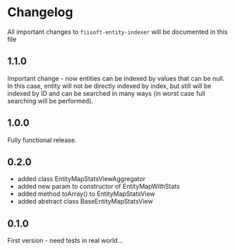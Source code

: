 # Changelog

All important changes to `fiisoft-entity-indexer` will be documented in this file

## 1.1.0

Important change - now entities can be indexed by values that can be null.
In this case, entity will not be directly indexed by index, but still will be indexed by ID
and can be searched in many ways (in worst case full searching will be performed).

## 1.0.0

Fully functional release.

## 0.2.0

* added class EntityMapStatsViewAggregator 
* added new param to constructor of EntityMapWithStats
* added method toArray() to EntityMapStatsView
* added abstract class BaseEntityMapStatsView

## 0.1.0

First version - need tests in real world...